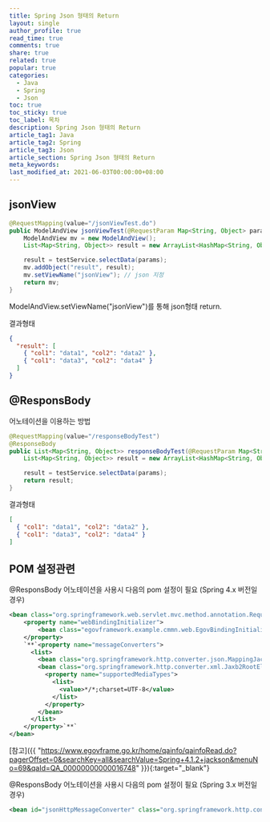 ```yaml
---
title: Spring Json 형태의 Return
layout: single
author_profile: true
read_time: true
comments: true
share: true
related: true
popular: true
categories:
  - Java
  - Spring
  - Json
toc: true
toc_sticky: true
toc_label: 목차
description: Spring Json 형태의 Return
article_tag1: Java
article_tag2: Spring
article_tag3: Json
article_section: Spring Json 형태의 Return
meta_keywords:
last_modified_at: 2021-06-03T00:00:00+08:00
---
```


## jsonView

```java
@RequestMapping(value="/jsonViewTest.do")
public ModelAndView jsonViewTest(@RequestParam Map<String, Object> params, HttpServletRequest request){
    ModelAndView mv = new ModelAndView();
    List<Map<String, Object>> result = new ArrayList<HashMap<String, Object>>();

    result = testService.selectData(params);
    mv.addObject("result", result);
    mv.setViewName("jsonView"); // json 지정
    return mv;
}
```

ModelAndView.setViewName("jsonView")를 통해 json형태 return.

결과형태

```json
{
  "result": [
    { "col1": "data1", "col2": "data2" },
    { "col1": "data3", "col2": "data4" }
  ]
}
```

## @ResponsBody

어노테이션을 이용하는 방법

```java
@RequestMapping(value="/responseBodyTest")
@ResponseBody
public List<Map<String, Object>> responseBodyTest(@RequestParam Map<String, Object> params, HttpServletRequest request){
    List<Map<String, Object>> result = new ArrayList<HashMap<String, Object>>();

    result = testService.selectData(params);
    return result;
}
```

결과형태

```json
[
  { "col1": "data1", "col2": "data2" },
  { "col1": "data3", "col2": "data4" }
]
```

## POM 설정관련

@ResponsBody 어노테이션을 사용시 다음의 pom 설정이 필요 (Spring 4.x 버전일 경우)

```xml
<bean class="org.springframework.web.servlet.mvc.method.annotation.RequestMappingHandlerAdapter">
    <property name="webBindingInitializer">
        <bean class="egovframework.example.cmmn.web.EgovBindingInitializer"/>
    </property>
    `**`<property name="messageConverters">
      <list>
        <bean class="org.springframework.http.converter.json.MappingJackson2HttpMessageConverter" />
        <bean class="org.springframework.http.converter.xml.Jaxb2RootElementHttpMessageConverter">
          <property name="supportedMediaTypes">
            <list>
              <value>*/*;charset=UTF-8</value>
            </list>
          </property>
        </bean>
      </list>
    </property>`**`
</bean>
```

[참고]({{ "https://www.egovframe.go.kr/home/qainfo/qainfoRead.do?pagerOffset=0&searchKey=all&searchValue=Spring+4.1.2+jackson&menuNo=69&qaId=QA_00000000000016748" }}){:target="\_blank"}

@ResponsBody 어노테이션을 사용시 다음의 pom 설정이 필요 (Spring 3.x 버전일 경우)

```xml
<bean id="jsonHttpMessageConverter" class="org.springframework.http.converter.json.MappingJacksonHttpMessageConverter" />
```
